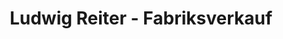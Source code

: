 ---
title: "Ludwig Reiter - Fabriksverkauf"
url: /wien/ludwig-reiter-fabriksverkauf/
shop: Schuhe
---